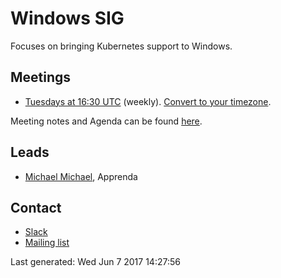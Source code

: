 <!---
This is an autogenerated file!

Please do not edit this file directly, but instead make changes to the
sigs.yaml file in the project root.

To understand how this file is generated, see generator/README.md.
-->
# Windows SIG

Focuses on bringing Kubernetes support to Windows.

## Meetings
* [Tuesdays at 16:30 UTC](https://zoom.us/my/sigwindows) (weekly). [Convert to your timezone](http://www.thetimezoneconverter.com/?t=16:30&tz=UTC).

Meeting notes and Agenda can be found [here](https://docs.google.com/document/d/1Tjxzjjuy4SQsFSUVXZbvqVb64hjNAG5CQX8bK7Yda9w/edit#heading=h.kbz22d1yc431).

## Leads
* [Michael Michael](https://github.com/michmike77), Apprenda

## Contact
* [Slack](https://kubernetes.slack.com/messages/sig-windows)
* [Mailing list](https://groups.google.com/forum/#!forum/kubernetes-sig-windows)

<!-- BEGIN CUSTOM CONTENT -->

<!-- END CUSTOM CONTENT -->

Last generated:  Wed Jun 7 2017 14:27:56